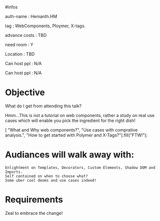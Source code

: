 
#infos

auth-name       : Hemanth.HM

tag             : WebComponents, Ploymer, X-tags.

advance costs   : TBD

need room       : Y

Location        : TBD

Can host ppl    : N/A

Can host ppl    : N/A


# Objective

What do I get from attending this talk?

Hmm...This is not a tutorial on web components, rather a study on real use cases which will enable you pick the ingredient for the right dish!

[ "What and Why web components?",
  "Use cases with comprative analysis.",
  "How to get started with Polymer and X-Tags?"].fill("FTW!");


# Audiances will walk away with:

    Enlightment on Templates, Decorators, Custom Elements, Shadow DOM and Imports.
    Self contained on when to choose what?
    Some uber cool deoms and use cases indeed!

# Requirements

Zeal to embrace the change!
